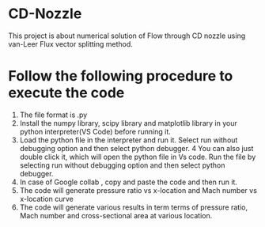 # CD-Nozzle
This project is about numerical solution of Flow through CD nozzle using van-Leer Flux vector splitting method.

# Follow the following procedure to execute the code

1. The file format is .py
2. Install the numpy library, scipy library and matplotlib library in your python interpreter(VS Code) before running it.
3. Load  the python file in the interpreter and run it. Select run without debugging option and then select python debugger.
4  You can also just double click it, which will open the python file in Vs code. Run  the file by selecting  run without debugging option and then select python debugger.
5. In case of  Google collab , copy and paste the code  and then run it.
6. The code will generate pressure ratio vs x-location and Mach number vs x-location curve
7. The code will generate various results in term terms of pressure ratio, Mach number and cross-sectional area at various location.
